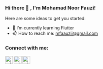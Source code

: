 ### Hi there 👋 , I'm Mohamad Noor Fauzi!

Here are some ideas to get you started:

- 🌱 I’m currently learning Flutter
- 📫 How to reach me: mfaauzii@gmail.com

### Connect with me:

<p>
    <a href="https://www.youtube.com/monfadev" target="blank"><img align="left" alt="udoyhasan | YouTube" height="25px" src="https://raw.githubusercontent.com/udoyhasan/udoyhasan/main/social/youtube.png" /></a>
    <a href="https://www.linkedin.com/in/monfauzi/" target="blank"><img align="left" alt="udoyhasan | LinkedIn" height="25px" src="https://raw.githubusercontent.com/udoyhasan/udoyhasan/main/social/linkedin.png" /></a>
    <a href="https://www.instagram.com/monfadev/" target="blank"><img align="left" alt="udoyhasan | Instagram" height="25px" src="https://raw.githubusercontent.com/udoyhasan/udoyhasan/main/social/instagram.png" /></a>
</p>

<br />

